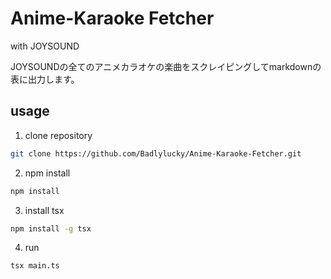 # Anime-Karaoke Fetcher
with JOYSOUND

JOYSOUNDの全てのアニメカラオケの楽曲をスクレイピングしてmarkdownの表に出力します。

## usage

1. clone repository

```bash
git clone https://github.com/Badlylucky/Anime-Karaoke-Fetcher.git
```

2. npm install

```bash
npm install
```

3. install tsx

```bash
npm install -g tsx
```

4. run

```bash
tsx main.ts
```